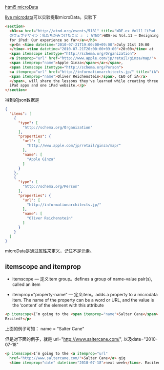 
[html5 microData](http://html5doctor.com/microdata/)

[live microdata](https://foolip.org/microdatajs/live/)可以实验提取microData。实验下

```html
<section>
  <h3><a href="http://atnd.org/events/5181" title="WDE-ex Vol11『iPad
  のウェブデザイン：私たちがみつけたこと 』 : ATND">WDE-ex Vol.11 — Designing
  for iPad: Our experience so far</a></h3>
  <p>On <time datetime="2010-07-21T19:00:00+09:00">July 21st 19:00
  </time>-<time datetime="2010-07-21T20:00:00+09:00">20:00</time> at
  <span itemscope itemtype="http://schema.org/Organization">
  <a itemprop="url" href="http://www.apple.com/jp/retail/ginza/map/">
  <span itemprop="name">Apple Ginza</span></a></span>,
  <span itemscope itemtype="http://schema.org/Person">
  <a itemprop="url" href="http://informationarchitects.jp/" title="iA">
  <span itemprop="name">Oliver Reichenstein</span>, CEO of iA</a>
  </span>, will share the lessons they've learned while creating three
  iPad apps and one iPad website.</p>
</section>
```

得到的json数据是

```json
{
  "items": [
    {
      "type": [
        "http://schema.org/Organization"
      ],
      "properties": {
        "url": [
          "http://www.apple.com/jp/retail/ginza/map/"
        ],
        "name": [
          "Apple Ginza"
        ]
      }
    },
    {
      "type": [
        "http://schema.org/Person"
      ],
      "properties": {
        "url": [
          "http://informationarchitects.jp/"
        ],
        "name": [
          "Oliver Reichenstein"
        ]
      }
    }
  ]
}
```

microData是通过属性来定义，记住不是元素。

## itemscope and itemprop

- itemscope — 定义item group。defines a group of name-value pair(s), called an item

- itemprop="property-name" — 定义item。adds a property to a microdata item. The name of the property can be a word or URL, and the value is the ‘content’ of the element with this attribute

```html
<p itemscope>I’m going to the <span itemprop="name">Salter Cane</span> gig next week.
Excited!</p>
```

上面的例子可知： name = "Salter Cane"

但是对下面的例子，就是 url="http://www.saltercane.com/", 以及date="2010-07-18"

```html
<p itemscope>I’m going to the <a itemprop="url"
  href="http://www.saltercane.com/">Salter Cane</a> gig
  <time itemprop="date" datetime="2010-07-18">next week</time>. Excited!</p>
```

